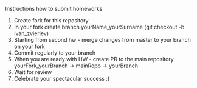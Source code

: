 Instructions how to submit homeworks

1. Create fork for this repository
2. In your fork create branch yourName_yourSurname (git checkout -b ivan_zvieriev)
3. Starting from second hw - merge changes from master to your branch on your fork
4. Commit regularly to your branch
5. When you are ready with HW - create PR to the main repository
yourFork_yourBranch -> mainRepo -> yourBranch
6. Wait for review
7. Celebrate your spectacular success :)